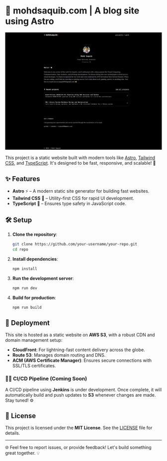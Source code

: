# 🌟 mohdsaquib.com | A blog site using Astro

![FrontEnd of the Website](./public/newSite.png)

This project is a static website built with modern tools like [Astro](https://astro.build/), [Tailwind CSS](https://tailwindcss.com/), and [TypeScript](https://www.typescriptlang.org/). It's designed to be fast, responsive, and scalable! 🚀

## ✨ Features

- **Astro** ⚡️ – A modern static site generator for building fast websites.
- **Tailwind CSS** 🎨 – Utility-first CSS for rapid UI development.
- **TypeScript** 🔐 – Ensures type safety in JavaScript code.

## 🛠 Setup

1. **Clone the repository**:

    ```bash
    git clone https://github.com/your-username/your-repo.git
    cd repo
    ```

2. **Install dependencies**:

    ```bash
    npm install
    ```

3. **Run the development server**:

    ```bash
    npm run dev
    ```

4. **Build for production**:

    ```bash
    npm run build
    ```

## 🚀 Deployment

This site is hosted as a static website on **AWS S3**, with a robust CDN and domain management setup:

- **CloudFront**: For lightning-fast content delivery across the globe.
- **Route 53**: Manages domain routing and DNS.
- **ACM (AWS Certificate Manager)**: Ensures secure connections with SSL/TLS certificates.

### 🧑‍💻 CI/CD Pipeline (Coming Soon)

A CI/CD pipeline using **Jenkins** is under development. Once complete, it will automatically build and push updates to **S3** whenever changes are made. Stay tuned! ⚙️

## 📝 License

This project is licensed under the **MIT License**. See the [LICENSE](LICENSE) file for details.

---

🌐 Feel free to report issues, or provide feedback! Let's build something great together. 💡